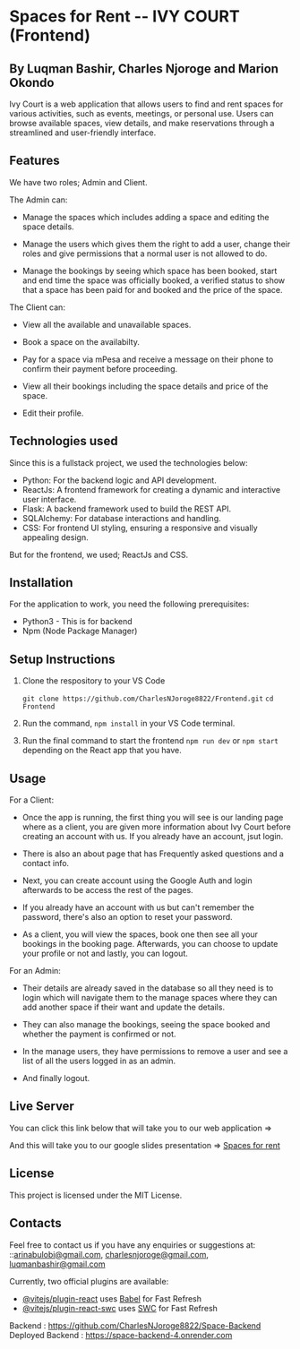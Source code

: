 # Spaces for Rent -- IVY COURT (Frontend)
## By Luqman Bashir, Charles Njoroge and Marion Okondo

Ivy Court is a web application that allows users to find and rent spaces for various activities, such as events, meetings, or personal use. Users can browse available spaces, view details, and make reservations through a streamlined and user-friendly interface.

## Features
We have two roles; Admin and Client. 

The Admin can: 
- Manage the spaces which includes adding a space and editing the space details.
  
- Manage the users which gives them the right to add a user, change their roles and give permissions that a normal user is not allowed to do.
  
- Manage the bookings by seeing which space has been booked, start and end time the space was officially booked, a verified status to show that a space has been paid for and booked and the price of the space.

The Client can:
- View all the available and unavailable spaces.
  
- Book a space on the availabilty.
  
- Pay for a space via mPesa and receive a message on their phone to confirm their payment before proceeding.
  
- View all their bookings including the space details and price of the space.
  
- Edit their profile.

## Technologies used
Since this is a fullstack project, we used the technologies below:

- Python: For the backend logic and API development.
- ReactJs: A frontend framework for creating a dynamic and interactive user interface.
- Flask: A backend framework used to build the REST API.
- SQLAlchemy: For database interactions and handling.
- CSS: For frontend UI styling, ensuring a responsive and visually appealing design.

But for the frontend, we used; ReactJs and CSS.

## Installation

For the application to work, you need the following prerequisites: 

- Python3 - This is for backend
- Npm (Node Package Manager)

## Setup Instructions

1. Clone the respository to your VS Code
   
    `git clone https://github.com/CharlesNJoroge8822/Frontend.git` 
    `cd Frontend`

2. Run the command, `npm install` in your VS Code terminal.
3. Run the final command to start the frontend `npm run dev` or `npm start` depending on the React app that you have.

## Usage

For a Client:

- Once the app is running, the first thing you will see is our landing page where as a client, you are given more information about Ivy Court before creating an account with us. If you already have an account, jsut login.
  
- There is also an about page that has Frequently asked questions and a contact info.

- Next, you can create account using the Google Auth and login afterwards to be access the rest of the pages.

- If you already have an account with us but can't remember the password, there's also an option to reset your password.
  
- As a client, you will view the spaces, book one then see all your bookings in the booking page. Afterwards, you can choose to update your profile or not and lastly, you can logout.

For an Admin:

- Their details are already saved in the database so all they need is to login which will navigate them to the manage spaces where they can add another space if their want and update the details.
  
- They can also manage the bookings, seeing the space booked and whether the payment is confirmed or not.
  
- In the manage users, they have permissions to remove a user and see a list of all the users logged in as an admin.
  
- And finally logout.

## Live Server
You can click this link below that will take you to our web application => 

And this will take you to our google slides presentation => [Spaces for rent ](https://www.canva.com/design/DAGgwe04SG4/HXw4iJJb9V73V67SuT7trg/edit?utm_content=DAGgwe04SG4&utm_campaign=designshare&utm_medium=link2&utm_source=sharebutton)

## License
This project is licensed under the MIT License.

## Contacts
Feel free to contact us if you have any enquiries or suggestions at:
::arinabulobi@gmail.com, charlesnjoroge@gmail.com, luqmanbashir@gmail.com


Currently, two official plugins are available:

- [@vitejs/plugin-react](https://github.com/vitejs/vite-plugin-react/blob/main/packages/plugin-react/README.md) uses [Babel](https://babeljs.io/) for Fast Refresh
- [@vitejs/plugin-react-swc](https://github.com/vitejs/vite-plugin-react-swc) uses [SWC](https://swc.rs/) for Fast Refresh

Backend : https://github.com/CharlesNJoroge8822/Space-Backend
Deployed Backend : https://space-backend-4.onrender.com
